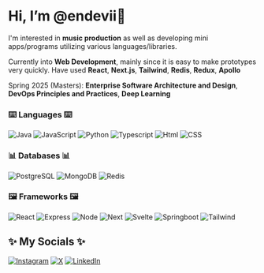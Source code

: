 # Hi, I’m @endevii🍃
I'm interested in **music production** as well as developing mini apps/programs utilizing various languages/libraries.

Currently into **Web Development**, mainly since it is easy to make prototypes very quickly. Have used **React**, **Next.js**, **Tailwind**, **Redis**, **Redux**, **Apollo**

Spring 2025 (Masters): **Enterprise Software Architecture and Design**, **DevOps Principles and Practices**, **Deep Learning**

### ⌨️ Languages ⌨️
![Java](https://img.shields.io/badge/Java-ED8B00?style=for-the-badge&logo=openjdk&logoColor=white) ![JavaScript](https://img.shields.io/badge/JavaScript-323330?style=for-the-badge&logo=javascript&logoColor=F7DF1E) ![Python](https://img.shields.io/badge/Python-FFD43B?style=for-the-badge&logo=python&logoColor=blue) ![Typescript](https://img.shields.io/badge/TypeScript-007ACC?style=for-the-badge&logo=typescript&logoColor=white) ![Html](https://img.shields.io/badge/HTML5-E34F26?style=for-the-badge&logo=html5&logoColor=white) ![CSS](https://img.shields.io/badge/CSS3-1572B6?style=for-the-badge&logo=css3&logoColor=white)

### 📊 Databases 📊
![PostgreSQL](https://img.shields.io/badge/PostgreSQL-316192?style=for-the-badge&logo=postgresql&logoColor=white) ![MongoDB](https://img.shields.io/badge/MongoDB-4EA94B?style=for-the-badge&logo=mongodb&logoColor=white) ![Redis](https://img.shields.io/badge/redis-%23DD0031.svg?&style=for-the-badge&logo=redis&logoColor=white)

### 🖼️ Frameworks 🖼️
![React](https://img.shields.io/badge/React-20232A?style=for-the-badge&logo=react&logoColor=61DAFB) ![Express](https://img.shields.io/badge/Express%20js-000000?style=for-the-badge&logo=express&logoColor=white) ![Node](https://img.shields.io/badge/Node%20js-339933?style=for-the-badge&logo=nodedotjs&logoColor=white) ![Next](https://img.shields.io/badge/next%20js-000000?style=for-the-badge&logo=nextdotjs&logoColor=white) ![Svelte](https://img.shields.io/badge/Svelte-4A4A55?style=for-the-badge&logo=svelte&logoColor=FF3E00) ![Springboot](https://img.shields.io/badge/Spring_Boot-F2F4F9?style=for-the-badge&logo=spring-boot) ![Tailwind](	https://img.shields.io/badge/Tailwind_CSS-38B2AC?style=for-the-badge&logo=tailwind-css&logoColor=white)

## ✨ My Socials ✨
[![Instagram](https://img.shields.io/badge/Instagram-E4405F?style=for-the-badge&logo=instagram&logoColor=white)](https://www.instagram.com/endevii) [![X](https://img.shields.io/badge/X-000000?style=for-the-badge&logo=x&logoColor=white)](https://twitter.com/_endevii_) [![LinkedIn](https://img.shields.io/badge/LinkedIn-0077B5?style=for-the-badge&logo=linkedin&logoColor=white)](https://www.linkedin.com/in/joshua-gorman/)

<!---
endevii/endevii is a ✨ special ✨ repository because its `README.md` (this file) appears on your GitHub profile.
You can click the Preview link to take a look at your changes.
--->
